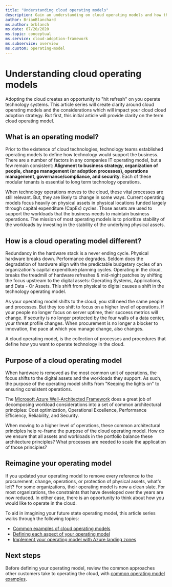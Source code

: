 ```yaml
---
title: "Understanding cloud operating models"
description: Gain an understanding on cloud operating models and how they impact your cloud adoption strategy
author: BrianBlanchard
ms.author: brblanch
ms.date: 07/20/2020
ms.topic: conceptual
ms.service: cloud-adoption-framework
ms.subservice: overview
ms.custom: operating-model
---
```


# Understanding cloud operating models

Adopting the cloud creates an opportunity to "hit refresh" on you operate technology systems. This article series will create clarity around cloud operating models and the considerations which will impact your cloud cloud adoption strategy. But first, this initial article will provide clarity on the term cloud operating model.

## What is an operating model?

Prior to the existence of cloud technologies, technology teams established operating models to define how technology would support the business. There are a number of factors in any companies IT operating model, but a few remain consistent: **Alignment to business strategy, organization of people, change management (or adoption processes), operations management, governance/compliance, and security**. Each of these modular tenants is essential to long term technology operations.

When technology operations moves to the cloud, these vital processes are still relevant. But, they are likely to change in some ways. Current operating models focus heavily on physical assets in physical locations funded largely through capital expenditure (CapEx) cycles. Those assets are used to support the workloads that the business needs to maintain business operations. The mission of most operating models is to prioritize stability of the workloads by investing in the stability of the underlying physical assets.

## How is a cloud operating model different?

Redundancy in the hardware stack is a never ending cycle. Physical hardware breaks down. Performance degrades. Seldom does the degradation of hardware align with the predictable budgetary cycles of an organization's capital expenditure planning cycles. Operating in the cloud, breaks the treadmill of hardware refreshes & mid-night patches by shifting the focus upstream to the digital assets: Operating Systems, Applications, and Data - Or Assets. This shift from physical to digital causes a shift in the technology operating model.

As your operating model shifts to the cloud, you still need the same people and processes. But they too shift to focus on a higher level of operations. If your people no longer focus on server uptime, their success metrics will change. If security is no longer protected by the four walls of a data center, your threat profile changes. When procurement is no longer a blocker to innovation, the pace at which you manage change, also changes.

A cloud operating model, is the collection of processes and procedures that define how you want to operate technology in the cloud.

## Purpose of a cloud operating model

When hardware is removed as the most common unit of operations, the focus shifts to the digital assets and the workloads they support. As such, the purpose of the operating model shifts from "Keeping the lights on" to ensuring consistent operations.

The [Microsoft Azure Well-Architected Framework](/azure/architecture/framework/) does a great job of decomposing workload considerations into a set of common architectural principles: Cost optimization, Operational Excellence, Performance Efficiency, Reliability, and Security.  

When moving to a higher level of operations, these common architectural principles help re-frame the purpose of the cloud operating model. How do we ensure that all assets and workloads in the portfolio balance these architecture principles? What processes are needed to scale the application of those principles?

## Reimagine your operating model

If you updated your operating model to remove every reference to the procurement, change, operations, or protection of physical assets, what's left? For some organizations, their operating model is now a clean slate. For most organizations, the constraints that have developed over the years are now reduced. In either case, there is an opportunity to think about how you would like to operate in the cloud.

To aid in imagining your future state operating model, this article series walks through the following topics:

- [Common examples of cloud operating models](./common-examples.md)
- [Defining each aspect of your operating model](./methodologies.md)
- [Implement your operating model with Azure landing zones](./implement.md)

## Next steps

Before defining your operating model, review the common approaches other customers take to operating the cloud, with [common operating model examples](./common-examples.md).
